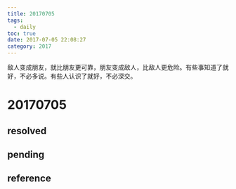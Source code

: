 ```yaml
---
title: 20170705
tags:
  - daily
toc: true
date: 2017-07-05 22:08:27
category: 2017
---
```

敌人变成朋友，就比朋友更可靠，朋友变成敌人，比敌人更危险。有些事知道了就好，不必多说。有些人认识了就好，不必深交。
<!--more-->

# 20170705

## resolved

## pending

## reference